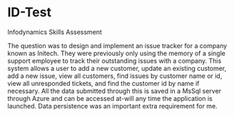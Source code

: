 # ID-Test
Infodynamics Skills Assessment

The question was to design and implement an issue tracker for a company known as Initech. They were previously only using the memory of a single support employee to track their outstanding issues with a company. This system allows a user to add a new customer, update an existing customer, add a new issue, view all customers, find issues by customer name or id, view all unresponded tickets, and find the customer id by name if necessary. All the data submitted through this is saved in a MsSql server through Azure and can be accessed at-will any time the application is launched. Data persistence was an important extra requirement for me.
